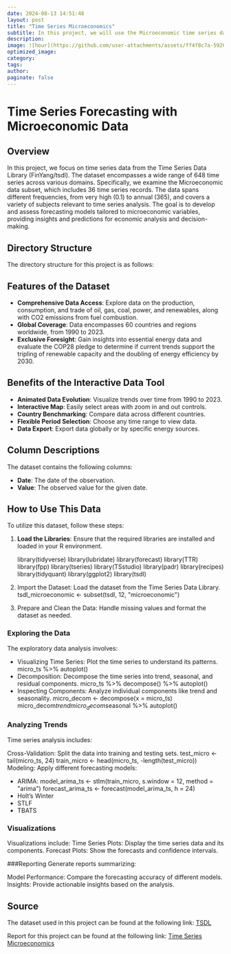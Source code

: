 ```yaml
---
date: 2024-08-13 14:51:48
layout: post
title: "Time Series Microeconomics"
subtitle: In this project, we will use the Microeconomic time series data from the Time Series Data Library to develop and evaluate four forecasting models—ARIMA, Holt’s Winter, STLF, and TBATS—to determine the most accurate method for predicting future profits and enhancing strategic financial planning.
description:
image: ![hour](https://github.com/user-attachments/assets/ff4f8c7a-5920-4c68-929a-a993e9570c7f)
optimized_image:
category:
tags:
author:
paginate: false
---
```

# Time Series Forecasting with Microeconomic Data

## Overview

In this project, we focus on time series data from the Time Series Data Library (FinYang/tsdl). The dataset encompasses a wide range of 648 time series across various domains. Specifically, we examine the Microeconomic data subset, which includes 36 time series records. The data spans different frequencies, from very high (0.1) to annual (365), and covers a variety of subjects relevant to time series analysis. The goal is to develop and assess forecasting models tailored to microeconomic variables, providing insights and predictions for economic analysis and decision-making.

## Directory Structure

The directory structure for this project is as follows:



## Features of the Dataset
- **Comprehensive Data Access**: Explore data on the production, consumption, and trade of oil, gas, coal, power, and renewables, along with CO2 emissions from fuel combustion.
- **Global Coverage**: Data encompasses 60 countries and regions worldwide, from 1990 to 2023.
- **Exclusive Foresight**: Gain insights into essential energy data and evaluate the COP28 pledge to determine if current trends support the tripling of renewable capacity and the doubling of energy efficiency by 2030.

## Benefits of the Interactive Data Tool
- **Animated Data Evolution**: Visualize trends over time from 1990 to 2023.
- **Interactive Map**: Easily select areas with zoom in and out controls.
- **Country Benchmarking**: Compare data across different countries.
- **Flexible Period Selection**: Choose any time range to view data.
- **Data Export**: Export data globally or by specific energy sources.


## Column Descriptions

The dataset contains the following columns:

- **Date**: The date of the observation.
- **Value**: The observed value for the given date.

## How to Use This Data

To utilize this dataset, follow these steps:

1. **Load the Libraries**: Ensure that the required libraries are installed and loaded in your R environment.

   library(tidyverse)
   library(lubridate)
   library(forecast)
   library(TTR)
   library(fpp)
   library(tseries)
   library(TSstudio)
   library(padr)
   library(recipes)
   library(tidyquant)
   library(ggplot2)
   library(tsdl)
  

2. Import the Dataset: Load the dataset from the Time Series Data Library.
tsdl_microeconomic <- subset(tsdl, 12, "microeconomic")
3. Prepare and Clean the Data: Handle missing values and format the dataset as needed.


### Exploring the Data
The exploratory data analysis involves:
- Visualizing Time Series: Plot the time series to understand its patterns.
micro_ts %>% autoplot()
- Decomposition: Decompose the time series into trend, seasonal, and residual components.
micro_ts %>% decompose() %>% autoplot()
- Inspecting Components: Analyze individual components like trend and seasonality.
micro_decom <- decompose(x = micro_ts)
micro_decom$trend %>% autoplot()
micro_decom$seasonal %>% autoplot()

### Analyzing Trends
Time series analysis includes:

Cross-Validation: Split the data into training and testing sets.
test_micro <- tail(micro_ts, 24)
train_micro <- head(micro_ts, -length(test_micro))
Modeling: Apply different forecasting models:

- ARIMA:
model_arima_ts <- stlm(train_micro, s.window = 12, method = "arima")
forecast_arima_ts <- forecast(model_arima_ts, h = 24)
- Holt’s Winter
- STLF
- TBATS

### Visualizations
Visualizations include:
Time Series Plots: Display the time series data and its components.
Forecast Plots: Show the forecasts and confidence intervals.

###Reporting
Generate reports summarizing:

Model Performance: Compare the forecasting accuracy of different models.
Insights: Provide actionable insights based on the analysis.

## Source
The dataset used in this project can be found at the following link:
[TSDL](https://pkg.yangzhuoranyang.com/tsdl/)

Report for this project can be found at the following link:
[Time Series Microeconomics](https://rpubs.com/senddimas/1210655)
